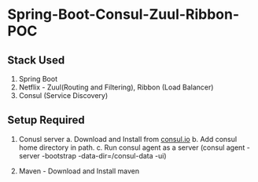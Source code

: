 # Spring-Boot-Consul-Zuul-Ribbon-POC

## Stack Used

1. Spring Boot
2. Netflix - Zuul(Routing and Filtering), Ribbon (Load Balancer)
3. Consul (Service Discovery)

## Setup Required

1. Conusl server
    a. Download and Install from <a href="https://consul.io">consul.io</a>
    b. Add consul home directory in path.
    c. Run consul agent as a server (consul agent -server -bootstrap -data-dir=/consul-data -ui)
    
2. Maven - Download and Install maven
